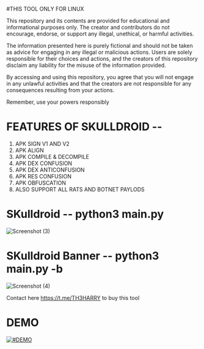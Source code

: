 #THIS TOOL ONLY FOR LINUX 

This repository and its contents are provided for educational and informational purposes only. The creator and contributors do not encourage, endorse, or support any illegal, unethical, or harmful activities.

The information presented here is purely fictional and should not be taken as advice for engaging in any illegal or malicious actions. Users are solely responsible for their choices and actions, and the creators of this repository disclaim any liability for the misuse of the information provided.

By accessing and using this repository, you agree that you will not engage in any unlawful activities and that the creators are not responsible for any consequences resulting from your actions.

Remember, use your powers responsibly

# FEATURES OF SKULLDROID --
1. APK SIGN V1 AND V2
2. APK ALIGN
3. APK COMPILE & DECOMPILE
4. APK DEX CONFUSION
5. APK DEX ANTICONFUSION
6. APK RES CONFUSION
7. APK OBFUSCATION
8. ALSO SUPPORT ALL RATS AND BOTNET PAYLODS

# SKulldroid -- python3 main.py

![Screenshot (3)](https://github.com/HSOCIETY-Home/SKulldroid/assets/117861893/5130c821-34ae-4733-b5a1-ab37e157d244)

# SKulldroid Banner -- python3 main.py -b
![Screenshot (4)](https://github.com/HSOCIETY-Home/SKulldroid/assets/117861893/252e9a56-0d60-49fa-aec5-e12444039810)


Contact here  https://t.me/TH3HARRY to buy this tool

# DEMO
[![#DEMO](https://img.youtube.com/vi/ELsubfyYh-s/0.jpg)](https://www.youtube.com/watch?v=ELsubfyYh-s)

